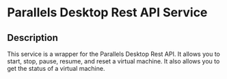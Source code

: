 # Parallels Desktop Rest API Service

## Description

This service is a wrapper for the Parallels Desktop Rest API. It allows you to start, stop, pause, resume, and reset a virtual machine. It also allows you to get the status of a virtual machine.
